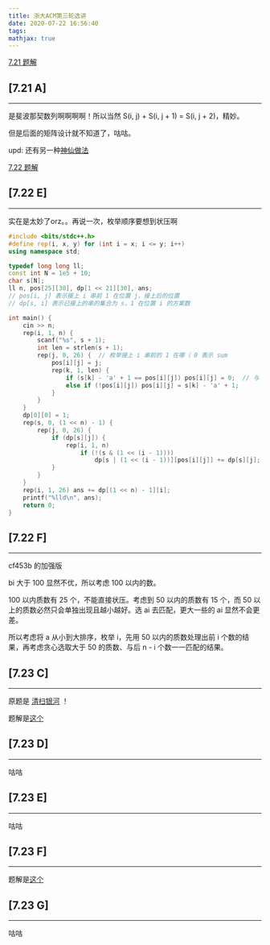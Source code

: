 ```yaml
---
title: 浙大ACM第三轮选讲
date: 2020-07-22 16:56:40
tags:
mathjax: true
---
```


[7.21 题解](https://www.kdocs.cn/l/srN6cUALrHvX?f=201)

## [7.21 A]
-----

是斐波那契数列啊啊啊啊！所以当然 S(i, j) + S(i, j + 1) = S(i, j + 2)，精妙。

但是后面的矩阵设计就不知道了，咕咕。

upd: 还有另一种[神仙做法](https://www.cnblogs.com/Flying2018/p/13356497.html)

[7.22 题解](https://www.kdocs.cn/l/shvH8qsctES4?f=201)

## [7.22 E]
-----

实在是太妙了orz。。再说一次，枚举顺序要想到状压啊

``` c++
#include <bits/stdc++.h>
#define rep(i, x, y) for (int i = x; i <= y; i++)
using namespace std;

typedef long long ll;
const int N = 1e5 + 10;
char s[N];
ll n, pos[25][30], dp[1 << 21][30], ans;
// pos[i, j] 表示接上 i 串前 1 在位置 j，接上后的位置
// dp[s, i] 表示已接上的串的集合为 s，1 在位置 i 的方案数

int main() {
    cin >> n;
    rep(i, 1, n) {
        scanf("%s", s + 1);
        int len = strlen(s + 1);
        rep(j, 0, 26) {  // 枚举接上 i 串前的 1 在哪（ 0 表示 sum
            pos[i][j] = j;
            rep(k, 1, len) {
                if (s[k] - 'a' + 1 == pos[i][j]) pos[i][j] = 0;  // 与 sum 交换了
                else if (!pos[i][j]) pos[i][j] = s[k] - 'a' + 1;
            }
        }
    }
    dp[0][0] = 1;
    rep(s, 0, (1 << n) - 1) {
        rep(j, 0, 26) {
            if (dp[s][j]) {
                rep(i, 1, n)
                    if (!(s & (1 << (i - 1))))
                        dp[s | (1 << (i - 1))][pos[i][j]] += dp[s][j];
            }
        }
    }
    rep(i, 1, 26) ans += dp[(1 << n) - 1][i];
    printf("%lld\n", ans);
    return 0;
}
```

## [7.22 F]
-----

cf453b 的加强版

bi 大于 100 显然不优，所以考虑 100 以内的数。

100 以内质数有 25 个，不能直接状压。考虑到 50 以内的质数有 15 个，而 50 以上的质数必然只会单独出现且越小越好。选 ai 去匹配，更大一些的 ai 显然不会更差。

所以考虑将 a 从小到大排序，枚举 i，先用 50 以内的质数处理出前 i 个数的结果，再考虑贪心选取大于 50 的质数、与后 n - i 个数一一匹配的结果。

## [7.23 C]
-----

原题是 [清扫银河](http://uoj.ac/contest/51/problem/513) ！

题解是[这个]( )

## [7.23 D]
-----

咕咕

## [7.23 E]
-----

咕咕

## [7.23 F]
-----

题解是[这个]()

## [7.23 G]
-----

咕咕